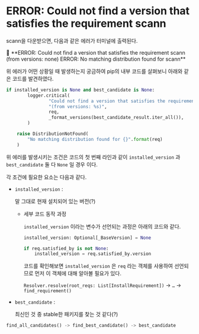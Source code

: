 # ERROR: Could not find a version that satisfies the requirement scann



scann을 다운받으면, 다음과 같은 에러가 터미널에 출력된다.

<aside> 🚨 **ERROR: Could not find a version that satisfies the requirement scann (from versions: none) ERROR: No matching distribution found for scann**

</aside>

위 에러가 어떤 상황일 때 발생하는지 궁금하여 pip의 내부 코드를 살펴보니 아래와 같은 코드를 발견하였다.

```python
if installed_version is None and best_candidate is None:
		logger.critical(
				"Could not find a version that satisfies the requirement %s "
				"(from versions: %s)",
				req,
				_format_versions(best_candidate_result.iter_all()),
		)

    raise DistributionNotFound(
        "No matching distribution found for {}".format(req)
    )
```

위 에러를 발생시키는 조건은 코드의 첫 번째 라인과 같이 `installed_version` 과 `best_candidate` 둘 다 `None` 일 경우 이다.

각 조건에 필요한 요소는 다음과 같다.

- `installed_version` :

    말 그대로 현재 설치되어 있는 버전(?)

    - 세부 코드 동작 과정

        `installed_version` 이라는 변수가 선언되는 과정은 아래의 코드와 같다.

        ```python
        installed_version: Optional[_BaseVersion] = None
        
        if req.satisfied_by is not None:
            installed_version = req.satisfied_by.version
        ```

        코드를 확인해보면 `installed_version` 은 `req` 라는 객체를 사용하여 선언되므로 먼저 이 객체에 대해 알아볼 필요가 있다.

        `Resolver.resolve(root_reqs: List[InstallRequirement])` → `…` → `find_requirement()`

- `best_candidate` :

    최신인 것 중 stable한 패키지를 찾는 것 같다(?)

```python
find_all_candidates() -> find_best_candidate() -> best_candidate
```